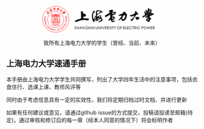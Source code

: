 <p style="text-align: center;">
    <img src="static/imgs/logo.png" alt="suep icon" style="width: 70px; height: 70px"> 
    <img src="static/imgs/name.png" alt="suep icon" style="height: 70px">
</p>
<p style="text-align: center;">致所有上海电力大学的学生（曾经、当前、未来）</p>

## 上海电力大学速通手册
本手册由上海电力大学学生共同撰写，列出了大学四年生活中的注意事项，包括衣食住行、选课上课、教师风评等

同时由于考虑信息具有一定的实效性，我们将定期归档过时文档、并进行更新

如果有任何建议或意见，请通过github issue的方式提交，投稿请投递至邮箱(待定)，通过审核和修订后的每一章（经本人同意的情况下）将会标明作者